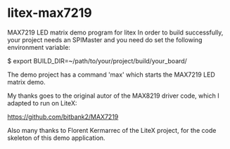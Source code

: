 # litex-max7219
MAX7219 LED matrix demo program for litex
In order to build successfully, your project needs an SPIMaster and you
need do set the following environment variable:

$ export BUILD_DIR=~/path/to/your/project/build/your_board/

The demo project has a command 'max' which starts the MAX7219
LED matrix demo.

My thanks goes to the original autor of the MAX8219
driver code, which I adapted to run on LiteX:

https://github.com/bitbank2/MAX7219

Also many thanks to Florent Kermarrec of the LiteX project,
for the code skeleton of this demo application.
